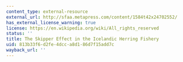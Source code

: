```yaml
---
content_type: external-resource
external_url: http://sfaa.metapress.com/content/1584t42x24702552/
has_external_license_warning: true
license: https://en.wikipedia.org/wiki/All_rights_reserved
status: ''
title: The Skipper Effect in the Icelandic Herring Fishery
uid: 813b33f6-d2fe-4dcc-a8d1-86d7f15add7c
wayback_url: ''
---
```

